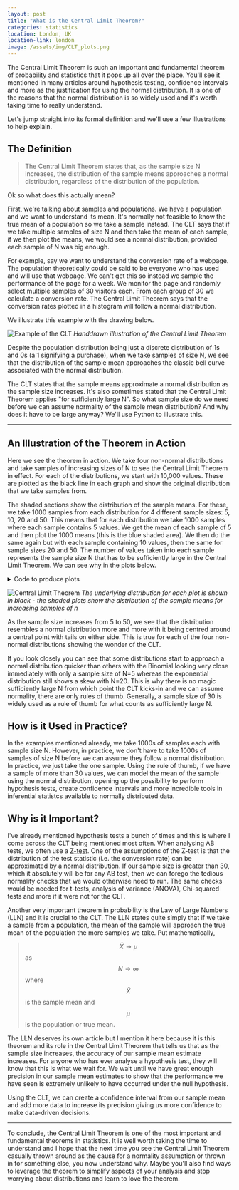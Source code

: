 ```yaml
---
layout: post
title: "What is the Central Limit Theorem?"
categories: statistics
location: London, UK
location-link: london
image: /assets/img/CLT_plots.png
---
```


The Central Limit Theorem is such an important and fundamental theorem of probability and statistics that it pops up all over the place. You'll see it mentioned in many articles around hypothesis testing, confidence intervals and more as the justification for using the normal distribution. It is one of the reasons that the normal distribution is so widely used and it's worth taking time to really understand.

<!-- description -->

Let's jump straight into its formal definition and we'll use a few illustrations to help explain.

## The Definition

> The Central Limit Theorem states that, as the sample size N increases, the distribution of the sample means approaches a normal distribution, regardless of the distribution of the population.

Ok so what does this actually mean?

First, we're talking about samples and populations. We have a population and we want to understand its mean. It's normally not feasible to know the true mean of a population so we take a sample instead. The CLT says that if we take multiple samples of size N and then take the mean of each sample, if we then plot the means, we would see a normal distribution, provided each sample of N was big enough.

For example, say we want to understand the conversion rate of a webpage. The population theoretically could be said to be everyone who has used and will use that webpage. We can't get this so instead we sample the performance of the page for a week. We monitor the page and randomly select multiple samples of 30 visitors each. From each group of 30 we calculate a conversion rate. The Central Limit Theorem says that the conversion rates plotted in a histogram will follow a normal distribution.

We illustrate this example with the drawing below.

![Example of the CLT]({{site.baseurl}}/assets/img/clt_drawing.jpg)
_Handdrawn illustration of the Central Limit Theorem_

Despite the population distribution being just a discrete distribution of 1s and 0s (a 1 signifying a purchase), when we take samples of size N, we see that the distribution of the sample mean approaches the classic bell curve associated with the normal distribution.

The CLT states that the sample means approximate a normal distribution as the sample size increases. It's also sometimes stated that the Central Limit Theorem applies "for sufficiently large N". So what sample size do we need before we can assume normality of the sample mean distribution? And why does it have to be large anyway? We'll use Python to illustrate this.

---

## An Illustration of the Theorem in Action

Here we see the theorem in action. We take four non-normal distributions and take samples of increasing sizes of N to see the Central Limit Theorem in effect. For each of the distributions, we start with 10,000 values. These are plotted as the black line in each graph and show the original distribution that we take samples from.

The shaded sections show the distribution of the sample means. For these, we take 1000 samples from each distribution for 4 different sample sizes: 5, 10, 20 and 50. This means that for each distribution we take 1000 samples where each sample contains 5 values. We get the mean of each sample of 5 and then plot the 1000 means (this is the blue shaded area). We then do the same again but with each sample containing 10 values, then the same for sample sizes 20 and 50. The number of values taken into each sample represents the sample size N that has to be sufficiently large in the Central Limit Theorem. We can see why in the plots below.

<!-- markdown="1" enables markdown parsing within the HTML element. See https://kramdown.gettalong.org/syntax.html#html-blocks -->
<details markdown="1"><summary>Code to produce plots</summary>

```python
# Create the random samples
uniform = np.random.uniform(0, 1, 10000)
poisson = np.random.poisson(3, 10000)
binomial = np.random.binomial(1000, 0.5, 10000)
exponential = np.random.exponential(1, 10000)
distributions = {'Uniform': uniform,
                'Poisson': poisson,
                'Binomial': binomial,
                'Exponential': exponential}
n_sizes = [5, 10, 20, 50]

fig, axs = plt.subplots(2, 2, figsize=(10, 8), dpi=150)
# To loop over the subplots
axs = axs.ravel()

# Loop over the distributions and the subplots
for dist, axis in zip(distributions, range(4)):
    sns.kdeplot(distributions[dist], ax=axs[axis], color='black')
    # Loop over the sample sizes
    for n in n_sizes:
        sample_means = []
        for i in range(1000):
            # Loop over the 1000 samples
            sample_means.append(np.random.choice(distributions[dist], n).mean())
        sns.kdeplot(sample_means, shade=True, ax=axs[axis])
        axs[axis].set_title(dist)
fig.tight_layout()
plt.show();
```

</details>

![Central Limit Theorem]({{site.baseurl}}/assets/img/CLT_plots.png)
_The underlying distribution for each plot is shown in black - the shaded plots show the distribution of the sample means for increasing samples of n_

As the sample size increases from 5 to 50, we see that the distribution resembles a normal distribution more and more with it being centred around a central point with tails on either side. This is true for each of the four non-normal distributions showing the wonder of the CLT.

If you look closely you can see that some distributions start to approach a normal distribution quicker than others with the Binomial looking very close immediately with only a sample size of N=5 whereas the exponential distribution still shows a skew with N=20. This is why there is no magic sufficiently large N from which point the CLT kicks-in and we can assume normality, there are only rules of thumb. Generally, a sample size of 30 is widely used as a rule of thumb for what counts as sufficiently large N.

## How is it Used in Practice?

In the examples mentioned already, we take 1000s of samples each with sample size N. However, in practice, we don't have to take 1000s of samples of size N before we can assume they follow a normal distribution. In practice, we just take the one sample. Using the rule of thumb, if we have a sample of more than 30 values, we can model the mean of the sample using the normal distribution, opening up the possibility to perform hypothesis tests, create confidence intervals and more incredible tools in inferential statistcs available to normally distributed data.

## Why is it Important?

I've already mentioned hypothesis tests a bunch of times and this is where I come across the CLT being mentioned most often. When analysing AB tests, we often use a [Z-test](https://en.wikipedia.org/wiki/Z-test). One of the assumptions of the Z-test is that the distribution of the test statistic (i.e. the conversion rate) can be approximated by a normal distribution. If our sample size is greater than 30, which it absolutely will be for any AB test, then we can forego the tedious normality checks that we would otherwise need to run. The same checks would be needed for t-tests, analysis of variance (ANOVA), Chi-squared tests and more if it were not for the CLT.

Another very important theorem in probability is the Law of Large Numbers (LLN) and it is crucial to the CLT. The LLN states quite simply that if we take a sample from a population, the mean of the sample will approach the true mean of the population the more samples we take. Put mathematically,

> $$ \bar{X} \to \mu $$ as $$ N \to \infty $$ where $$ \bar{X} $$ is the sample mean and $$ \mu $$ is the population or true mean.

The LLN deserves its own article but I mention it here because it is this theorem and its role in the Central Limit Theorem that tells us that as the sample size increases, the accuracy of our sample mean estimate increases. For anyone who has ever analyse a hypothesis test, they will know that this is what we wait for. We wait until we have great enough precision in our sample mean estimates to show that the performance we have seen is extremely unlikely to have occurred under the null hypothesis.

Using the CLT, we can create a confidence interval from our sample mean and add more data to increase its precision giving us more confidence to make data-driven decisions.

---

To conclude, the Central Limit Theorem is one of the most important and fundamental theorems in statistics. It is well worth taking the time to understand and I hope that the next time you see the Central Limit Theorem casually thrown around as the cause for a normality assumption or thrown in for something else, you now understand why. Maybe you'll also find ways to leverage the theorem to simplify aspects of your analysis and stop worrying about distributions and learn to love the theorem.
